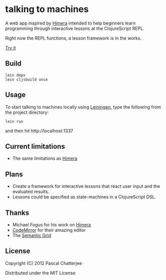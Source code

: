 # talking to machines

A web app inspired by [Himera](https://github.com/fogus/himera) intended to help beginners learn programming through interactive lessons at the ClojureScript REPL.

Right now the REPL functions, a lesson framework is in the works.

[Try it](http://talkingtomachines.org)

## Build

    lein deps
    lein cljsbuild once

## Usage

To start talking to machines locally using [Leiningen](https://github.com/technomancy/leiningen), type the following from the project directory:

    lein run
    
and then hit http://localhost:1337

## Current limitations

  * The same limitations as [Himera](https://github.com/fogus/himera)

## Plans

  * Create a framework for interactive lessons that react user input and the evaluated results.
  * Lessons could be specified as state-machines in a ClojureScript DSL. 

## Thanks

  * Michael Fogus for his work on [Himera](https://github.com/fogus/himera)
  * [CodeMirror](http://codemirror.net/) for their amazing editor
  * The [Semantic Grid](http://semantic.gs/)

## License

Copyright (C) 2012 Pascal Chatterjee

Distributed under the MIT License

